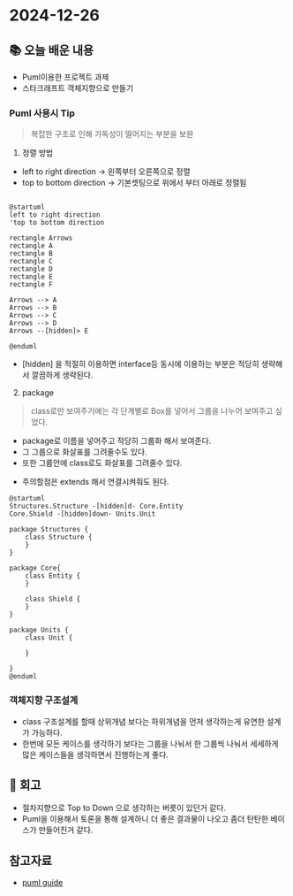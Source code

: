 # 2024-12-26 
## 📚 오늘 배운 내용
- Puml이용한 프로젝트 과제  
- 스타크래프트 객체지향으로 만들기

### Puml 사용시 Tip
> 복잡한 구조로 인해 가독성이 떨어지는 부분을 보완
1. 정렬 방법
- left to right direction -> 왼쪽부터 오른쪽으로 정렬
- top to bottom direction -> 기본셋팅으로 위에서 부터 아래로 정렬됨
```plantuml

@startuml
left to right direction
'top to bottom direction

rectangle Arrows
rectangle A
rectangle B
rectangle C
rectangle D
rectangle E
rectangle F

Arrows --> A 
Arrows --> B
Arrows --> C
Arrows --> D
Arrows --[hidden]> E

@enduml
```
- [hidden] 을 적절히 이용하면 interface등 동시에 이용하는 부분은 적당히 생략해서 깔끔하게 생략된다.

2. package
> class로만 보여주기에는 각 단계별로 Box를 넣어서 그룹을 나누어 보여주고 싶었다.
- package로 이름을 넣어주고 적당히 그룹화 해서 보여준다.
- 그 그룹으로 화살표를 그려줄수도 있다.
- 또한 그룹안에 class로도 화살표를 그려줄수 있다.
* 주의할점은  extends 해서 연결시켜줘도 된다.

```plantuml
@startuml
Structures.Structure -[hidden]d- Core.Entity
Core.Shield -[hidden]down- Units.Unit

package Structures {
    class Structure {
    }
}

package Core{
    class Entity {
    }
    
    class Shield {
    }
}

package Units {
    class Unit {
    
    }

}
@enduml
```


### 객체지향 구조설계
- class 구조설계를 할때 상위개념 보다는 하위개념을 먼저 생각하는게 유연한 설계가 가능하다.
- 한번에 모든 케이스를 생각하기 보다는 그룹을 나눠서 한 그룹씩 나눠서 세세하게 많은 케이스들을 생각하면서 진행하는게 좋다. 


## 📔 회고
- 절차지향으로 Top to Down 으로 생각하는 버릇이 있던거 같다.
- Puml을 이용해서 토론을 통해 설계하니 더 좋은 결과물이 나오고 좀더 탄탄한 베이스가 만들어진거 같다.


## 참고자료
- [puml guide](https://crashedmind.github.io/PlantUMLHitchhikersGuide/layout/layout.html)
